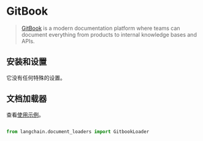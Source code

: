 # GitBook


>[GitBook](https://docs.gitbook.com/) is a modern documentation platform where teams can document everything from products to internal knowledge bases and APIs.


## 安装和设置


它没有任何特殊的设置。


## 文档加载器


查看[使用示例](../modules/indexes/document_loaders/examples/gitbook.ipynb)。


```python

from langchain.document_loaders import GitbookLoader

```

